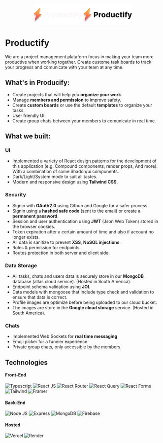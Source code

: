 <div align="center">
  <img width=158 src="./client/public/logo_text_dark.png#gh-dark-mode-only">
  <img width=158 src="./client/public/logo_text_light.png#gh-light-mode-only">
</div>

# Productify
We are a project management plataform focus in making your team more productive when working together. Create custome task boards to track your progress and comunicate with your team at any time.

## What's in Producify:
 - Create projects that will help you **organize your work**.
 - Manage **members and permission** to improve safety.
 - Create **custom boards** or use the default **templates** to organize your tasks.
 - User friendly UI.
 - Create group chats between your members to comunicate in real time.


## What we built:

### UI
 - Implemented a variety of React design patterns for the development of this application (e.g. Compound components, render props, And   more). With a combination of some Shadcn/ui components.
 - Dark/Light/System mode to suit all tastes.
 - Modern and responsive design using **Tailwind CSS**.
   
### Security
 - Signin with **OAuth2.0** using Github and Google for a safer process.
 - Signin using a **hashed safe code** (sent to the email) or create a **permanent password**.
 - Session and user authentication using **JWT** (Json Web Token) stored in the browser cookies.
 - Token expiration after a certain amount of time and also if account no longer exists.
 - All data is sanitize to prevent **XSS**, **NoSQL injections**.
 - Roles & permission for endpoints.
 - Routes protection in both server and client side.

### Data Storage
 - All tasks, chats and users data is securely store in our **MongoDB** database (atlas cloud service). (Hosted in South America).
 - Endpoint schema validation using **JOI**.
 - Data models with mongoose that include type check and validation to ensure that data is correct.
 - Profile images are optimize before being uploaded to our cloud bucket.
 - The images are store in the **Google cloud storage** service. (Hosted in South America).
 
### Chats
 - Implemented Web Sockets for **real time messaging**.
 - Emoji picker for a funnier experience.
 - Private group chats, only accessible by the members.


## Technologies
#### Front-End
![Typescript](https://img.shields.io/badge/typescript-%23007ACC.svg?style=for-the-badge&logo=typescript&logoColor=white)
![React JS](https://img.shields.io/badge/React-20232A?style=for-the-badge&logo=react&logoColor=61DAFB)
![React Router](https://img.shields.io/badge/React_Router-CA4245?style=for-the-badge&logo=react-router&logoColor=white)
![React Query](https://img.shields.io/badge/React_Query-FF4154?style=for-the-badge&logo=React_Query&logoColor=white)
![React Forms](https://img.shields.io/badge/React%20Hook%20Form-EC5990.svg?style=for-the-badge&logo=React-Hook-Form&logoColor=white)
![Tailwind](https://img.shields.io/badge/Tailwind_CSS-38B2AC?style=for-the-badge&logo=tailwind-css&logoColor=white)
![Framer](https://img.shields.io/badge/Framer-black?style=for-the-badge&logo=framer&logoColor=blue)

#### Back-End
![Node JS](https://img.shields.io/badge/Node%20js-339933?style=for-the-badge&logo=nodedotjs&logoColor=white)
![Express](https://img.shields.io/badge/Express%20js-000000?style=for-the-badge&logo=express&logoColor=white)
![MongoDB](https://img.shields.io/badge/MongoDB-4EA94B?style=for-the-badge&logo=mongodb&logoColor=white)
![Firebase](https://img.shields.io/badge/firebase-ffca28?style=for-the-badge&logo=firebase&logoColor=black)

#### Hosted
![Vercel](https://img.shields.io/badge/Vercel-000000?style=for-the-badge&logo=vercel&logoColor=white)
![Render](https://img.shields.io/badge/Render-46E3B7?style=for-the-badge&logo=render&logoColor=white)















